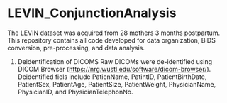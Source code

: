 # LEVIN_ConjunctionAnalysis
The LEVIN dataset was acquired from 28 mothers 3 months postpartum. This repository contains all code developed for data organization, BIDS conversion, pre-processing, and data analysis.

1. Deidentification of DICOMS
Raw DICOMs were de-identified using DICOM Browser (https://nrg.wustl.edu/software/dicom-browser/). Deidentified fiels include PatienName, PatintID, PatientBirthDate, PatientSex, PatientAge, PatientSize, PatientWeight, PhysicianName, PhysicianID, and PhysicianTelephonNo.
